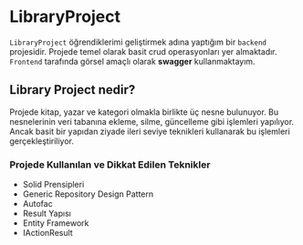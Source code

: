 # LibraryProject
`LibraryProject` öğrendiklerimi geliştirmek adına yaptığım bir `backend` projesidir. Projede temel olarak basit crud operasyonları yer almaktadır. `Frontend` tarafında görsel amaçlı olarak **swagger** kullanmaktayım.

## Library Project nedir?
Projede kitap, yazar ve kategori olmakla birlikte üç nesne bulunuyor. Bu nesnelerinin veri tabanına ekleme, silme, güncelleme gibi işlemleri yapılıyor. Ancak basit bir yapıdan ziyade ileri seviye teknikleri kullanarak bu işlemleri gerçekleştiriliyor.

### Projede Kullanılan ve Dikkat Edilen Teknikler
- Solid Prensipleri
- Generic Repository Design Pattern
- Autofac
- Result Yapısı
- Entity Framework
- IActionResult
